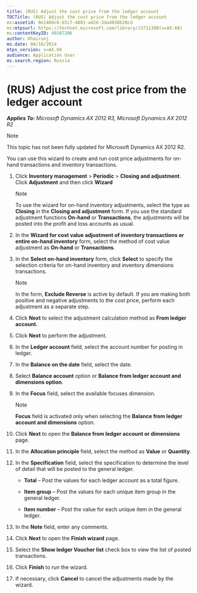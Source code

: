```yaml
---
title: (RUS) Adjust the cost price from the ledger account
TOCTitle: (RUS) Adjust the cost price from the ledger account
ms:assetid: 0e1460c6-65c7-4801-a426-3da4836b28cd
ms:mtpsurl: https://technet.microsoft.com/library/JJ711388(v=AX.60)
ms:contentKeyID: 49387206
author: Khairunj
ms.date: 04/18/2014
mtps_version: v=AX.60
audience: Application User
ms.search.region: Russia
---
```


# (RUS) Adjust the cost price from the ledger account 


_**Applies To:** Microsoft Dynamics AX 2012 R3, Microsoft Dynamics AX 2012 R2_


> [!NOTE]
> <P>This topic has not been fully updated for Microsoft Dynamics AX 2012 R2.</P>



You can use this wizard to create and run cost price adjustments for on-hand transactions and inventory transactions.

1.  Click **Inventory management** \> **Periodic** \> **Closing and adjustment**. Click **Adjustment** and then click **Wizard**
    

    > [!NOTE]
    > <P>To use the wizard for on-hand inventory adjustments, select the type as <STRONG>Closing</STRONG> in the <STRONG>Closing and adjustment</STRONG> form. If you use the standard adjustment functions <STRONG>On-hand</STRONG> or <STRONG>Transactions</STRONG>, the adjustments will be posted into the profit and loss accounts as usual.</P>



2.  In the **Wizard for cost value adjustment of inventory transactions or entire on-hand inventory** form, select the method of cost value adjustment as **On-hand** or **Transactions**.

3.  In the **Select on-hand inventory** form, click **Select** to specify the selection criteria for on-hand inventory and inventory dimensions transactions.
    

    > [!NOTE]
    > <P>In the form, <STRONG>Exclude Reverse</STRONG> is active by default. If you are making both positive and negative adjustments to the cost price, perform each adjustment as a separate step.</P>



4.  Click **Next** to select the adjustment calculation method as **From ledger account.**

5.  Click **Next** to perform the adjustment.

6.  In the **Ledger account** field, select the account number for posting in ledger.

7.  In the **Balance on the date** field, select the date.

8.  Select **Balance account** option or **Balance from ledger account and dimensions option**.

9.  In the **Focus** field, select the available focuses dimension.
    

    > [!NOTE]
    > <P><STRONG>Focus</STRONG> field is activated only when selecting the <STRONG>Balance from ledger account and dimensions</STRONG> option.</P>



10. Click **Next** to open the **Balance from ledger account or dimensions** page.

11. In the **Allocation principle** field, select the method as **Value** or **Quantity**.

12. In the **Specification** field, select the specification to determine the level of detail that will be posted to the general ledger.
    
      - **Total** – Post the values for each ledger account as a total figure.
    
      - **Item group** – Post the values for each unique item group in the general ledger.
    
      - **Item number** – Post the value for each unique item in the general ledger.

13. In the **Note** field, enter any comments.

14. Click **Next** to open the **Finish wizard** page.

15. Select the **Show ledger Voucher list** check box to view the list of posted transactions.

16. Click **Finish** to run the wizard.

17. If necessary, click **Cancel** to cancel the adjustments made by the wizard.

  


